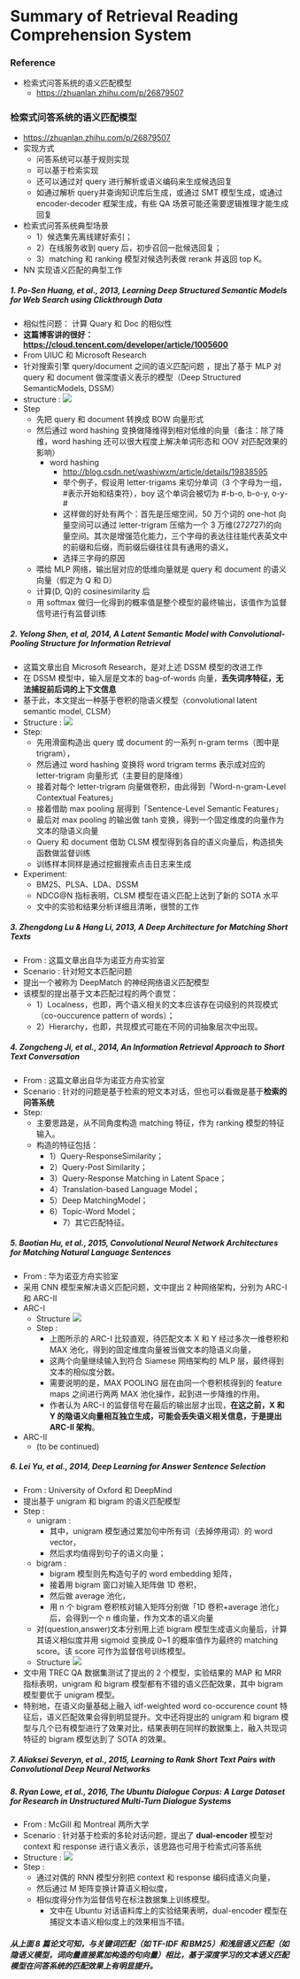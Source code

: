 # Summary of Retrieval Reading Comprehension System

### Reference
- 检索式问答系统的语义匹配模型
	- https://zhuanlan.zhihu.com/p/26879507

### 检索式问答系统的语义匹配模型
+ https://zhuanlan.zhihu.com/p/26879507
+ 实现方式
	+ 问答系统可以基于规则实现
	+ 可以基于检索实现
	+ 还可以通过对 query 进行解析或语义编码来生成候选回复
	+ 如通过解析 query并查询知识库后生成，或通过 SMT 模型生成，或通过 encoder-decoder 框架生成，有些 QA 场景可能还需要逻辑推理才能生成回复
+ 检索式问答系统典型场景
	+ 1）候选集先离线建好索引；
	+ 2）在线服务收到 query 后，初步召回一批候选回复；
	+ 3）matching 和 ranking 模型对候选列表做 rerank 并返回 top K。
+ NN 实现语义匹配的典型工作

##### 1. Po-Sen Huang, et al., 2013, Learning Deep Structured Semantic Models for Web Search using Clickthrough Data
+ 相似性问题： 计算 Quary 和 Doc 的相似性
+ **这篇博客讲的很好： https://cloud.tencent.com/developer/article/1005600**
+ From UIUC 和 Microsoft Research
+ 针对搜索引擎 query/document 之间的语义匹配问题 ，提出了基于 MLP 对 query 和 document 做深度语义表示的模型（Deep Structured SemanticModels, DSSM）
+ structure : 
	![](https://pic1.zhimg.com/80/v2-0187cc3483ec2a2f88453576eef61cc5_hd.jpg)
+ Step
	+ 先把 query 和 document 转换成 BOW 向量形式
	+ 然后通过 word hashing 变换做降维得到相对低维的向量（备注：除了降维，word hashing 还可以很大程度上解决单词形态和 OOV 对匹配效果的影响）
		+ word hashing
			+ http://blog.csdn.net/washiwxm/article/details/19838595
			+ 举个例子，假设用 letter-trigams 来切分单词（3 个字母为一组，#表示开始和结束符），boy 这个单词会被切为 #-b-o, b-o-y, o-y-#
			+ 这样做的好处有两个：首先是压缩空间，50 万个词的 one-hot 向量空间可以通过 letter-trigram 压缩为一个 3 万维(27*27*27)的向量空间。其次是增强范化能力，三个字母的表达往往能代表英文中的前缀和后缀，而前缀后缀往往具有通用的语义。
			+ 选择三字母的原因
	+ 喂给 MLP 网络，输出层对应的低维向量就是 query 和 document 的语义向量（假定为 Q 和 D）
	+ 计算(D, Q)的 cosinesimilarity 后
	+ 用 softmax 做归一化得到的概率值是整个模型的最终输出，该值作为监督信号进行有监督训练

##### 2. Yelong Shen, et al, 2014, A Latent Semantic Model with Convolutional-Pooling Structure for Information Retrieval
+ 这篇文章出自 Microsoft Research，是对上述 DSSM 模型的改进工作
+ 在 DSSM 模型中，输入层是文本的 bag-of-words 向量，**丢失词序特征，无法捕捉前后词的上下文信息**
+ 基于此，本文提出一种基于卷积的隐语义模型（convolutional latent semantic model, CLSM）
+ Structure :
	![](https://pic1.zhimg.com/80/v2-29ffcff7590aea70e85df0deb3d71abe_hd.jpg)
+ Step:
	+ 先用滑窗构造出 query 或 document 的一系列 n-gram terms（图中是 trigram），
	+ 然后通过 word hashing 变换将 word trigram terms 表示成对应的 letter-trigram 向量形式（主要目的是降维）
	+ 接着对每个 letter-trigram 向量做卷积，由此得到「Word-n-gram-Level Contextual Features」
	+ 接着借助 max pooling 层得到「Sentence-Level Semantic Features」
	+ 最后对 max pooling 的输出做 tanh 变换，得到一个固定维度的向量作为文本的隐语义向量
	+ Query 和 document 借助 CLSM 模型得到各自的语义向量后，构造损失函数做监督训练
	+ 训练样本同样是通过挖掘搜索点击日志来生成
+ Experiment:
	+ BM25、PLSA、LDA、DSSM
	+ NDCG@N 指标表明，CLSM 模型在语义匹配上达到了新的 SOTA 水平
	+ 文中的实验和结果分析详细且清晰，很赞的工作

##### 3. Zhengdong Lu & Hang Li, 2013, A Deep Architecture for Matching Short Texts
+ From : 这篇文章出自华为诺亚方舟实验室
+ Scenario : 针对短文本匹配问题
+ 提出一个被称为 DeepMatch 的神经网络语义匹配模型
+ 该模型的提出基于文本匹配过程的两个直觉：
	+ 1）Localness，也即，两个语义相关的文本应该存在词级别的共现模式（co-ouccurence pattern of words）；
	+ 2）Hierarchy，也即，共现模式可能在不同的词抽象层次中出现。

##### 4. Zongcheng Ji, et al., 2014, An Information Retrieval Approach to Short Text Conversation
+ From : 这篇文章出自华为诺亚方舟实验室
+ Scenario : 针对的问题是基于检索的短文本对话，但也可以看做是基于**检索的问答系统**
+ Step:
	+ 主要思路是，从不同角度构造 matching 特征，作为 ranking 模型的特征输入。
	+ 构造的特征包括：
		+ 1）Query-ResponseSimilarity；
		+ 2）Query-Post Similarity；
		+ 3）Query-Response Matching in Latent Space；
		+ 4）Translation-based Language Model；
		+ 5）Deep MatchingModel；
		+ 6）Topic-Word Model；
			+ 7）其它匹配特征。

##### 5. Baotian Hu, et al., 2015, Convolutional Neural Network Architectures for Matching Natural Language Sentences
+ From : 华为诺亚方舟实验室
+ 采用 CNN 模型来解决语义匹配问题，文中提出 2 种网络架构，分别为 ARC-I 和 ARC-II
+ ARC-I
	+ Structure
	![](https://pic1.zhimg.com/80/v2-bf0d6e2b0040fa995b1d3cadf3b8bb56_hd.jpg)
	+ Step :
		+ 上图所示的 ARC-I 比较直观，待匹配文本 X 和 Y 经过多次一维卷积和 MAX 池化，得到的固定维度向量被当做文本的隐语义向量，
		+ 这两个向量继续输入到符合 Siamese 网络架构的 MLP 层，最终得到文本的相似度分数。
		+ 需要说明的是，MAX POOLING 层在由同一个卷积核得到的 feature maps 之间进行两两 MAX 池化操作，起到进一步降维的作用。
		+ 作者认为 ARC-I 的监督信号在最后的输出层才出现，**在这之前，X 和 Y 的隐语义向量相互独立生成，可能会丢失语义相关信息，于是提出 ARC-II 架构**。
+ ARC-II
	+ (to be continued)

##### 6. Lei Yu, et al., 2014, Deep Learning for Answer Sentence Selection
+ From : University of Oxford 和 DeepMind
+ 提出基于 unigram 和 bigram 的语义匹配模型
+ Step :
	+ unigram :
		+ 其中，unigram 模型通过累加句中所有词（去掉停用词）的 word vector，
		+ 然后求均值得到句子的语义向量；
	+ bigram :
		+ bigram 模型则先构造句子的 word embedding 矩阵，
		+ 接着用 bigram 窗口对输入矩阵做 1D 卷积，
		+ 然后做 average 池化，
		+ 用 n 个 bigram 卷积核对输入矩阵分别做「1D 卷积+average 池化」后，会得到一个 n 维向量，作为文本的语义向量
	+ 对(question,answer)文本分别用上述 bigram 模型生成语义向量后，计算其语义相似度并用 sigmoid 变换成 0~1 的概率值作为最终的 matching score。该 score 可作为监督信号训练模型。
	+ Structure
	![](https://pic3.zhimg.com/80/v2-cd4c9f238689d0412754b3761b84a6af_hd.jpg)
+ 文中用 TREC QA 数据集测试了提出的 2 个模型，实验结果的 MAP 和 MRR 指标表明，unigram 和 bigram 模型都有不错的语义匹配效果，其中 bigram 模型要优于 unigram 模型。
+ 特别地，在语义向量基础上融入 idf-weighted word co-occurence count 特征后，语义匹配效果会得到明显提升。文中还将提出的 unigram 和 bigram 模型与几个已有模型进行了效果对比，结果表明在同样的数据集上，融入共现词特征的 bigram 模型达到了 SOTA 的效果。
##### 7. Aliaksei Severyn, et al., 2015, Learning to Rank Short Text Pairs with Convolutional Deep Neural Networks
##### 8. Ryan Lowe, et al., 2016, The Ubuntu Dialogue Corpus: A Large Dataset for Research in Unstructured Multi-Turn Dialogue Systems
+ From : McGill 和 Montreal 两所大学
+ Scenario : 针对基于检索的多轮对话问题，提出了 **dual-encoder** 模型对 context 和 response 进行语义表示，该思路也可用于检索式问答系统
+ Structure :
![](https://pic1.zhimg.com/80/v2-c4be342ff33fbefc8d0953a7d7bfd1ed_hd.jpg)
+ Step :
	+ 通过对偶的 RNN 模型分别把 context 和 response 编码成语义向量，
	+ 然后通过 M 矩阵变换计算语义相似度，
	+ 相似度得分作为监督信号在标注数据集上训练模型。
		+ 文中在 Ubuntu 对话语料库上的实验结果表明，dual-encoder 模型在捕捉文本语义相似度上的效果相当不错。

##### 从上面 8 篇论文可知，与关键词匹配（如 TF-IDF 和 BM25）和浅层语义匹配（如隐语义模型，词向量直接累加构造的句向量）相比，基于深度学习的文本语义匹配模型在问答系统的匹配效果上有明显提升。